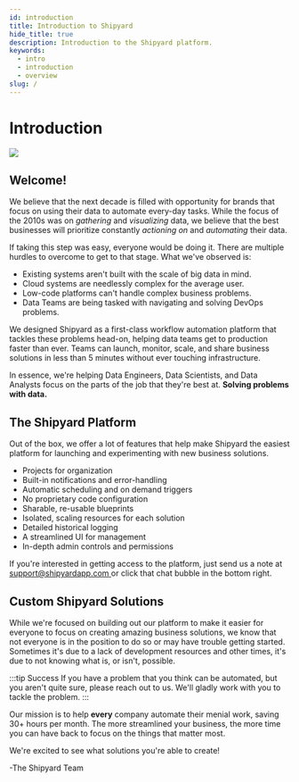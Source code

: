 ```yaml
---
id: introduction
title: Introduction to Shipyard
hide_title: true
description: Introduction to the Shipyard platform.
keywords:
  - intro
  - introduction
  - overview
slug: /
---
```


# Introduction

![](.gitbook/assets/logo-and-name-purple-1.png)

## Welcome!

We believe that the next decade is filled with opportunity for brands that focus on using their data to automate every-day tasks. While the focus of the 2010s was on _gathering_ and _visualizing_ data, we believe that the best businesses will prioritize constantly _actioning on_ and _automating_ their data.

If taking this step was easy, everyone would be doing it. There are multiple hurdles to overcome to get to that stage. What we've observed is:

- Existing systems aren't built with the scale of big data in mind.
- Cloud systems are needlessly complex for the average user.
- Low-code platforms can't handle complex business problems.
- Data Teams are being tasked with navigating and solving DevOps problems.

We designed Shipyard as a first-class workflow automation platform that tackles these problems head-on, helping data teams get to production faster than ever. Teams can launch, monitor, scale, and share business solutions in less than 5 minutes without ever touching infrastructure.

In essence, we're helping Data Engineers, Data Scientists, and Data Analysts focus on the parts of the job that they're best at. **Solving problems with data.**

## The Shipyard Platform

Out of the box, we offer a lot of features that help make Shipyard the easiest platform for launching and experimenting with new business solutions.

- Projects for organization
- Built-in notifications and error-handling
- Automatic scheduling and on demand triggers
- No proprietary code configuration
- Sharable, re-usable blueprints
- Isolated, scaling resources for each solution
- Detailed historical logging
- A streamlined UI for management
- In-depth admin controls and permissions

If you're interested in getting access to the platform, just send us a note at [support@shipyardapp.com ](mailto:support@shipyardapp.com)or click that chat bubble in the bottom right.

## Custom Shipyard Solutions

While we're focused on building out our platform to make it easier for everyone to focus on creating amazing business solutions, we know that not everyone is in the position to do so or may have trouble getting started. Sometimes it's due to a lack of development resources and other times, it's due to not knowing what is, or isn't, possible.

:::tip Success
If you have a problem that you think can be automated, but you aren't quite sure, please reach out to us. We'll gladly work with you to tackle the problem.
:::

Our mission is to help **every** company automate their menial work, saving 30+ hours per month. The more streamlined your business, the more time you can have back to focus on the things that matter most.

We're excited to see what solutions you're able to create!

-The Shipyard Team
